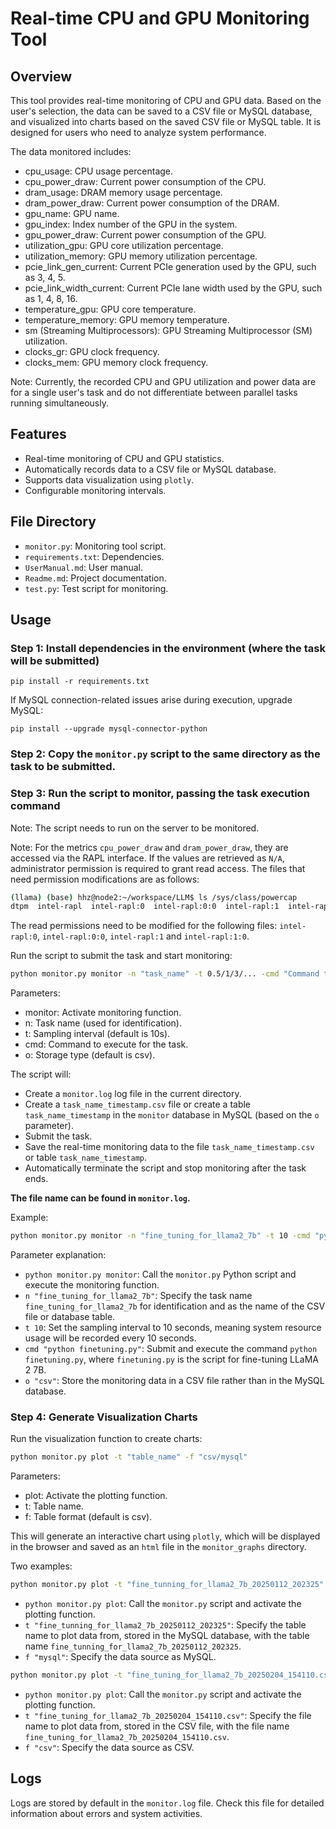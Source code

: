 # Real-time CPU and GPU Monitoring Tool

## Overview
This tool provides real-time monitoring of CPU and GPU data. Based on the user's selection, the data can be saved to a CSV file or MySQL database, and visualized into charts based on the saved CSV file or MySQL table. It is designed for users who need to analyze system performance.

The data monitored includes:
- cpu_usage: CPU usage percentage.
- cpu_power_draw: Current power consumption of the CPU.
- dram_usage: DRAM memory usage percentage.
- dram_power_draw: Current power consumption of the DRAM.
- gpu_name: GPU name.
- gpu_index: Index number of the GPU in the system.
- gpu_power_draw: Current power consumption of the GPU.
- utilization_gpu: GPU core utilization percentage.
- utilization_memory: GPU memory utilization percentage.
- pcie_link_gen_current: Current PCIe generation used by the GPU, such as 3, 4, 5.
- pcie_link_width_current: Current PCIe lane width used by the GPU, such as 1, 4, 8, 16.
- temperature_gpu: GPU core temperature.
- temperature_memory: GPU memory temperature.
- sm (Streaming Multiprocessors): GPU Streaming Multiprocessor (SM) utilization.
- clocks_gr: GPU clock frequency.
- clocks_mem: GPU memory clock frequency.

Note: Currently, the recorded CPU and GPU utilization and power data are for a single user's task and do not differentiate between parallel tasks running simultaneously. 

## Features
- Real-time monitoring of CPU and GPU statistics.
- Automatically records data to a CSV file or MySQL database.
- Supports data visualization using `plotly`.
- Configurable monitoring intervals.

## File Directory
- `monitor.py`: Monitoring tool script.
- `requirements.txt`: Dependencies.
- `UserManual.md`: User manual.
- `Readme.md`: Project documentation.
- `test.py`: Test script for monitoring.

## Usage

### Step 1: Install dependencies in the environment (where the task will be submitted)

`pip install -r requirements.txt`

If MySQL connection-related issues arise during execution, upgrade MySQL:

``pip install --upgrade mysql-connector-python``

### Step 2: Copy the `monitor.py` script to the same directory as the task to be submitted.

### Step 3: Run the script to monitor, passing the task execution command

Note: The script needs to run on the server to be monitored. 

Note: For the metrics `cpu_power_draw` and `dram_power_draw`, they are accessed via the RAPL interface. If the values are retrieved as `N/A`, administrator permission is required to grant read access. The files that need permission modifications are as follows:  

```bash
(llama) (base) hhz@node2:~/workspace/LLM$ ls /sys/class/powercap
dtpm  intel-rapl  intel-rapl:0  intel-rapl:0:0  intel-rapl:1  intel-rapl:1:0
```  

The read permissions need to be modified for the following files: `intel-rapl:0`, `intel-rapl:0:0`, `intel-rapl:1` and `intel-rapl:1:0`.


Run the script to submit the task and start monitoring:
```bash
python monitor.py monitor -n "task_name" -t 0.5/1/3/... -cmd "Command to execute for the task" -o "csv/mysql"
```

Parameters:
- monitor: Activate monitoring function.
- n: Task name (used for identification).
- t: Sampling interval (default is 10s).
- cmd: Command to execute for the task.
- o: Storage type (default is csv).

The script will:
- Create a `monitor.log` log file in the current directory.
- Create a `task_name_timestamp.csv` file or create a table `task_name_timestamp` in the `monitor` database in MySQL (based on the `o` parameter).
- Submit the task.
- Save the real-time monitoring data to the file `task_name_timestamp.csv` or table `task_name_timestamp`.
- Automatically terminate the script and stop monitoring after the task ends.

**The file name can be found in `monitor.log`.**

Example:
```bash
python monitor.py monitor -n "fine_tuning_for_llama2_7b" -t 10 -cmd "python finetuning.py" -o "csv"
```

Parameter explanation:
- `python monitor.py monitor`: Call the `monitor.py` Python script and execute the monitoring function.
- `n "fine_tuning_for_llama2_7b"`: Specify the task name `fine_tuning_for_llama2_7b` for identification and as the name of the CSV file or database table.
- `t 10`: Set the sampling interval to 10 seconds, meaning system resource usage will be recorded every 10 seconds.
- `cmd "python finetuning.py"`: Submit and execute the command `python finetuning.py`, where `finetuning.py` is the script for fine-tuning LLaMA 2 7B.
- `o "csv"`: Store the monitoring data in a CSV file rather than in the MySQL database.

### Step 4: Generate Visualization Charts
Run the visualization function to create charts:
```bash
python monitor.py plot -t "table_name" -f "csv/mysql"
```

Parameters:
- plot: Activate the plotting function.
- t: Table name.
- f: Table format (default is csv).

This will generate an interactive chart using `plotly`, which will be displayed in the browser and saved as an `html` file in the `monitor_graphs` directory.

Two examples:
```bash
python monitor.py plot -t "fine_tunning_for_llama2_7b_20250112_202325" -f "mysql"
```

- `python monitor.py plot`: Call the `monitor.py` script and activate the plotting function.
- `t "fine_tunning_for_llama2_7b_20250112_202325"`: Specify the table name to plot data from, stored in the MySQL database, with the table name `fine_tunning_for_llama2_7b_20250112_202325`.
- `f "mysql"`: Specify the data source as MySQL.

```bash
python monitor.py plot -t "fine_tuning_for_llama2_7b_20250204_154110.csv" -f "csv"
```

- `python monitor.py plot`: Call the `monitor.py` script and activate the plotting function.
- `t "fine_tuning_for_llama2_7b_20250204_154110.csv"`: Specify the file name to plot data from, stored in the CSV file, with the file name `fine_tuning_for_llama2_7b_20250204_154110.csv`.
- `f "csv"`: Specify the data source as CSV.

## Logs
Logs are stored by default in the `monitor.log` file. Check this file for detailed information about errors and system activities.